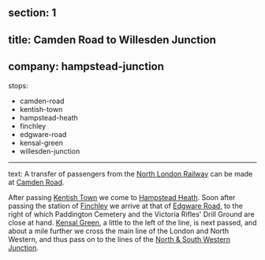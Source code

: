 ﻿section: 1
----
title: Camden Road to Willesden Junction
----
company: hampstead-junction
----
stops:
- camden-road
- kentish-town
- hampstead-heath
- finchley
- edgware-road
- kensal-green
- willesden-junction
----
text: A transfer of passengers from the [North London Railway](/companies/north-london) can be made at [Camden Road](/stations/camden-road).

After passing [Kentish Town](/staions/kentish-town) we come to [Hampstead Heath](/stations/hampstead-heath). Soon after passing the station of [Finchley](/stations/finchley) we arrive at that of [Edgware Road](/stations/edgware-road), to the right of which Paddington Cemetery and the Victoria Rifles' Drill Ground are close at hand. [Kensal Green](/stations/kensal-green), a little to the left of the line, is next passed, and about a mile further we cross the main line of the London and North Western, and thus pass on to the lines of the [North & South Western Junction](/companies/north-and-south-western-junction).
